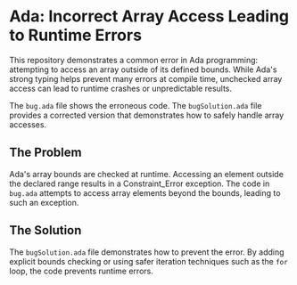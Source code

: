 # Ada: Incorrect Array Access Leading to Runtime Errors

This repository demonstrates a common error in Ada programming: attempting to access an array outside of its defined bounds.  While Ada's strong typing helps prevent many errors at compile time, unchecked array access can lead to runtime crashes or unpredictable results.

The `bug.ada` file shows the erroneous code.  The `bugSolution.ada` file provides a corrected version that demonstrates how to safely handle array accesses.

## The Problem

Ada's array bounds are checked at runtime. Accessing an element outside the declared range results in a Constraint_Error exception.  The code in `bug.ada` attempts to access array elements beyond the bounds, leading to such an exception.

## The Solution

The `bugSolution.ada` file demonstrates how to prevent the error.  By adding explicit bounds checking or using safer iteration techniques such as the `for` loop, the code prevents runtime errors.
